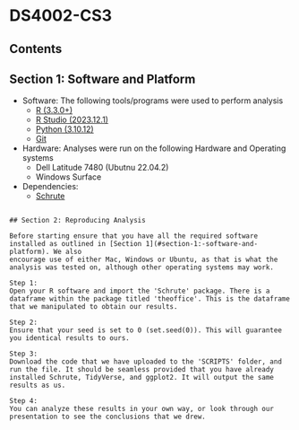 # DS4002-CS3

## Contents


## Section 1: Software and Platform 
- Software: The following tools/programs were used to perform analysis
    - [R (3.3.0+)](https://cran.rstudio.com/)
    - [R Studio (2023.12.1)](https://posit.co/download/rstudio-desktop/)
    - [Python (3.10.12)](https://www.python.org/downloads/)
    - [Git](https://git-scm.com/)
- Hardware: Analyses were run on the following Hardware and Operating systems
    - Dell Latitude 7480 (Ubutnu 22.04.2)
    - Windows Surface
- Dependencies: 
    - [Schrute](https://github.com/bradlindblad/schrute 
) 

```

## Section 2: Reproducing Analysis

Before starting ensure that you have all the required software installed as outlined in [Section 1](#section-1:-software-and-platform). We also
encourage use of either Mac, Windows or Ubuntu, as that is what the analysis was tested on, although other operating systems may work. 

Step 1:
Open your R software and import the 'Schrute' package. There is a dataframe within the package titled 'theoffice'. This is the dataframe that we manipulated to obtain our results. 

Step 2:
Ensure that your seed is set to 0 (set.seed(0)). This will guarantee you identical results to ours. 

Step 3:
Download the code that we have uploaded to the 'SCRIPTS' folder, and run the file. It should be seamless provided that you have already installed Schrute, TidyVerse, and ggplot2. It will output the same results as us. 

Step 4:
You can analyze these results in your own way, or look through our presentation to see the conclusions that we drew. 

